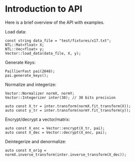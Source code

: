 # Introduction to API
Here is a brief overview of the API with examples.

Load data:

```
const string data_file = "test/fixtures/x17.txt";
NTL::Mat<float> X;
NTL::Vec<float> y;
Vector::load_data(data_file, X, y);
```

Generate Keys:

```
PaillierFast pai(2048);
pai.generate_keys();
```

Normalize and integerize:

```
Vector::Normalizer normX, normY;
Vector::Integerizer inter(30); // 30 bits precision

auto const X_tr = inter.transform(normX.fit_transform(X));
auto const y_tr = inter.transform(normY.fit_transform(y));
```

Encrypt/decrypt a vector/matrix:

```
auto const X_enc = Vector::encrypt(X_tr, pai);
auto const X_dec = Vector::decrypt(X_enc, pai);
```

Deintegerize and denormalize:

```
auto const X_orig = normX.inverse_transform(inter.inverse_transform(X_dec));
```
